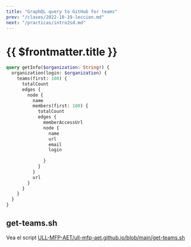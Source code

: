 ```yaml
---
title: "GraphQL query to GitHub for teams"
prev: "/clases/2022-10-19-leccion.md"
next: "/practicas/intro2sd.md"
---
```


# {{ $frontmatter.title }}

```graphql
query getInfo($organization: String!) {
  organization(login: $organization) {
    teams(first: 100) {
      totalCount
      edges {
        node {
          name
          members(first: 100) {
            totalCount
            edges {
              memberAccessUrl
              node {
                name
                url
                email
                login
                
              }
            }
          }
          url
        }
      }
    }
  }
}
```

## get-teams.sh

Vea el script [ULL-MFP-AET/ull-mfp-aet.github.io/blob/main/get-teams.sh](https://github.com/ULL-MFP-AET/ull-mfp-aet.github.io/blob/main/get-teams.sh)
